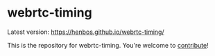 # webrtc-timing

Latest version: https://henbos.github.io/webrtc-timing/

This is the repository for webrtc-timing. You're welcome to
[contribute](CONTRIBUTING.md)!
